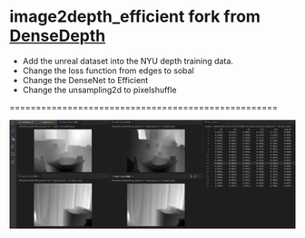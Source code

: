 # image2depth_efficient fork from [DenseDepth](https://github.com/ialhashim/DenseDepth)


* Add the unreal dataset into the NYU depth training data.
* Change the loss function from edges to sobal 
* Change the DenseNet to Efficient
* Change the unsampling2d to pixelshuffle



===================================================

![alt text](https://github.com/tsian077/image2depth_efficient/blob/main/densedepth%E7%B5%90%E6%9E%9C.PNG)
